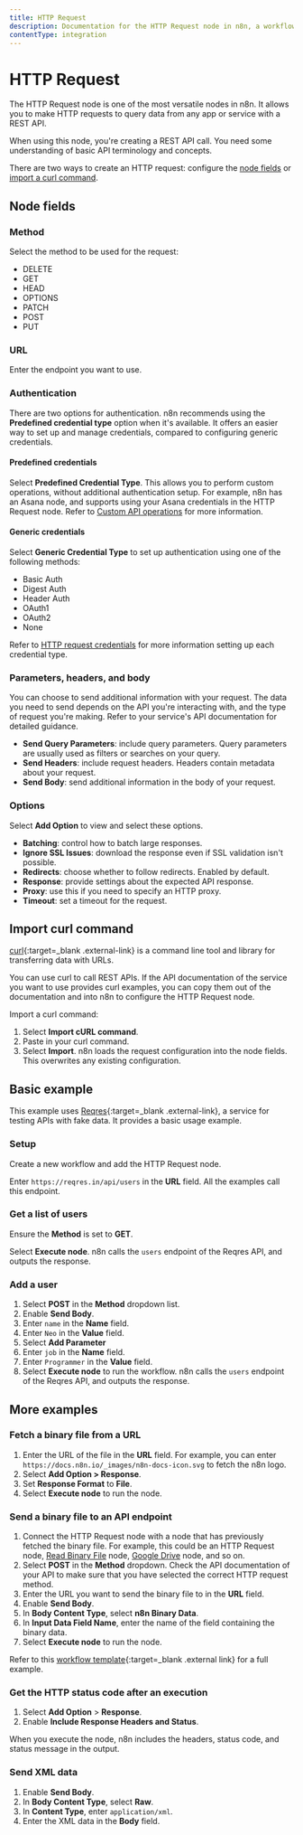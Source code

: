 ```yaml
---
title: HTTP Request
description: Documentation for the HTTP Request node in n8n, a workflow automation platform. Includes guidance on usage, and links to examples.
contentType: integration
---
```


# HTTP Request

The HTTP Request node is one of the most versatile nodes in n8n. It allows you to make HTTP requests to query data from any app or service with a REST API.

When using this node, you're creating a REST API call. You need some understanding of basic API terminology and concepts.

There are two ways to create an HTTP request: configure the [node fields](#node-fields) or [import a curl command](#import-curl-command).

## Node fields

### Method

Select the method to be used for the request:

- DELETE
- GET
- HEAD
- OPTIONS
- PATCH
- POST
- PUT

### URL

Enter the endpoint you want to use.

### Authentication

There are two options for authentication. n8n recommends using the **Predefined credential type** option when it's available. It offers an easier way to set up and manage credentials, compared to configuring generic credentials.

#### Predefined credentials

Select **Predefined Credential Type**. This allows you to perform custom operations, without additional authentication setup. For example, n8n has an Asana node, and supports using your Asana credentials in the HTTP Request node. Refer to [Custom API operations](/integrations/custom-operations/) for more information.

#### Generic credentials

Select **Generic Credential Type** to set up authentication using one of the following methods:

- Basic Auth
- Digest Auth
- Header Auth
- OAuth1
- OAuth2
- None
	
Refer to [HTTP request credentials](/integrations/builtin/credentials/httprequest/) for more information setting up each credential type.

### Parameters, headers, and body

You can choose to send additional information with your request. The data you need to send depends on the API you're interacting with, and the type of request you're making. Refer to your service's API documentation for detailed guidance.

* **Send Query Parameters**: include query parameters. Query parameters are usually used as filters or searches on your query.
* **Send Headers**: include request headers. Headers contain metadata about your request.
* **Send Body**: send additional information in the body of your request.


### Options

Select **Add Option** to view and select these options.

- **Batching**: control how to batch large responses.
- **Ignore SSL Issues**: download the response even if SSL validation isn't possible.
- **Redirects**: choose whether to follow redirects. Enabled by default.
- **Response**: provide settings about the expected API response.
- **Proxy**: use this if you need to specify an HTTP proxy.
- **Timeout**: set a timeout for the request.

## Import curl command

[curl](https://curl.se/){:target=_blank .external-link} is a command line tool and library for transferring data with URLs.

You can use curl to call REST APIs. If the API documentation of the service you want to use provides curl examples, you can copy them out of the documentation and into n8n to configure the HTTP Request node.

Import a curl command:

1. Select **Import cURL command**.
2. Paste in your curl command.
3. Select **Import**. n8n loads the request configuration into the node fields. This overwrites any existing configuration.


## Basic example

This example uses [Reqres](https://reqres.in/){:target=_blank .external-link}, a service for testing APIs with fake data. It provides a basic usage example.

### Setup

Create a new workflow and add the HTTP Request node.

Enter `https://reqres.in/api/users` in the **URL** field. All the examples call this endpoint.

### Get a list of users

Ensure the **Method** is set to **GET**.

Select **Execute node**. n8n calls the `users` endpoint of the Reqres API, and outputs the response.

### Add a user

1. Select **POST** in the **Method** dropdown list.
2. Enable **Send Body**.
3. Enter `name` in the **Name** field.
4. Enter `Neo` in the **Value** field.
5. Select **Add Parameter**
6. Enter `job` in the **Name** field.
7. Enter `Programmer` in the **Value** field.
8. Select **Execute node** to run the workflow. n8n calls the `users` endpoint of the Reqres API, and outputs the response.

## More examples

### Fetch a binary file from a URL

1. Enter the URL of the file in the **URL** field. For example, you can enter `https://docs.n8n.io/_images/n8n-docs-icon.svg` to fetch the n8n logo.
2. Select **Add Option > Response**.
3. Set **Response Format** to **File**.
4. Select **Execute node** to run the node.

### Send a binary file to an API endpoint

1. Connect the HTTP Request node with a node that has previously fetched the binary file. For example, this could be an HTTP Request node, [Read Binary File](/integrations/builtin/core-nodes/n8n-nodes-base.readbinaryfile/) node, [Google Drive](/integrations/builtin/app-nodes/n8n-nodes-base.googledrive/) node, and so on.
2. Select **POST** in the **Method** dropdown. Check the API documentation of your API to make sure that you have selected the correct HTTP request method.
3. Enter the URL you want to send the binary file to in the **URL** field.
4. Enable **Send Body**.
5. In **Body Content Type**, select **n8n Binary Data**.
6. In **Input Data Field Name**, enter the name of the field containing the binary data.
9. Select **Execute node** to run the node.

Refer to this [workflow template](https://n8n.io/workflows/1338-update-twitter-banner-using-http-request/){:target=_blank .external link} for a full example.

### Get the HTTP status code after an execution

1. Select **Add Option** > **Response**.
2. Enable **Include Response Headers and Status**.

When you execute the node, n8n includes the headers, status code, and status message in the output.

### Send XML data

1. Enable **Send Body**.
2. In **Body Content Type**, select **Raw**.
3. In **Content Type**, enter `application/xml`.
4. Enter the XML data in the **Body** field.

